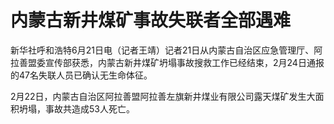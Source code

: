 

# 内蒙古新井煤矿事故失联者全部遇难

新华社呼和浩特6月21日电（记者王靖）记者21日从内蒙古自治区应急管理厅、阿拉善盟委宣传部获悉，内蒙古新井煤矿坍塌事故搜救工作已经结束，2月24日通报的47名失联人员已确认无生命体征。

2月22日，内蒙古自治区阿拉善盟阿拉善左旗新井煤业有限公司露天煤矿发生大面积坍塌，事故共造成53人死亡。

